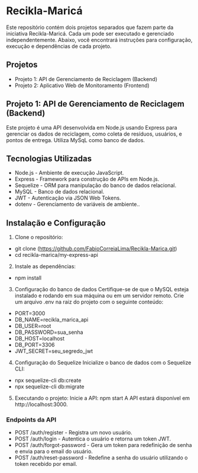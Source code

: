 # Recikla-Maricá


Este repositório contém dois projetos separados que fazem parte da iniciativa Recikla-Maricá. Cada um pode ser executado e gerenciado independentemente. Abaixo, você encontrará instruções para configuração, execução e dependências de cada projeto.
## Projetos
- Projeto 1: API de Gerenciamento de Reciclagem (Backend)
- Projeto 2: Aplicativo Web de Monitoramento (Frontend)

## Projeto 1: API de Gerenciamento de Reciclagem (Backend)
Este projeto é uma API desenvolvida em Node.js usando Express para gerenciar os dados de reciclagem, como coleta de resíduos, usuários, e pontos de entrega. Utiliza MySqL como banco de dados.

## Tecnologias Utilizadas
- Node.js - Ambiente de execução JavaScript.
- Express - Framework para construção de APIs em Node.js.
- Sequelize - ORM para manipulação do banco de dados relacional.
- MySQL - Banco de dados relacional.
- JWT - Autenticação via JSON Web Tokens.
- dotenv - Gerenciamento de variáveis de ambiente..


## Instalação e Configuração
1. Clone o repositório:
- git clone (https://github.com/FabioCorreiaLima/Recikla-Marica.git)
- cd recikla-marica/my-express-api
2. Instale as dependências:
- npm install

3. Configuração do banco de dados
Certifique-se de que o MySQL esteja instalado e rodando em sua máquina ou em um servidor remoto. Crie um arquivo .env na raiz do projeto com o seguinte conteúdo:

- PORT=3000
- DB_NAME=recikla_marica_api
- DB_USER=root
- DB_PASSWORD=sua_senha
- DB_HOST=localhost
- DB_PORT=3306
- JWT_SECRET=seu_segredo_jwt


4. Configuração do Sequelize
Inicialize o banco de dados com o Sequelize CLI:


- npx sequelize-cli db:create
- npx sequelize-cli db:migrate
5. Executando o projeto:
Inicie a API:
npm start
A API estará disponível em http://localhost:3000.

### Endpoints da API
- POST /auth/register - Registra um novo usuário.
- POST /auth/login - Autentica o usuário e retorna um token JWT.
- POST /auth/forgot-password - Gera um token para redefinição de senha e envia para o email do usuário.
- POST /auth/reset-password - Redefine a senha do usuário utilizando o token recebido por email.
